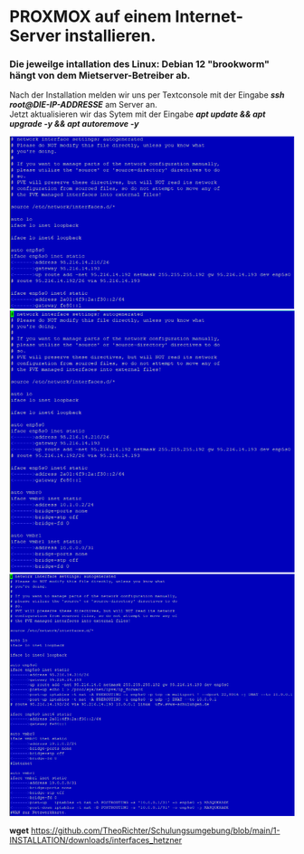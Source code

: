 # PROXMOX auf einem Internet-Server installieren.
### Die jeweilge intallation des Linux: Debian 12 "brookworm" hängt von dem Mietserver-Betreiber ab.
Nach der Installation melden wir uns per Textconsole mit der Eingabe **_ssh root@DIE-IP-ADDRESSE_** am Server an.<br /> 
Jetzt aktualisieren wir das Sytem mit der Eingabe **_apt update && apt upgrade -y && apt autoremove -y_**<br />






![interfaces_org](./grafics/interfaces_hetzner_org.png)<br>
![interfaces_vmbrs](./grafics/interfaces_hetzner_vmbrs.png)<br>
![interfaces_fertig](./grafics/interfaces_hetzner_fertig.png)<br>








































__wget__ https://github.com/TheoRichter/Schulungsumgebung/blob/main/1-INSTALLATION/downloads/interfaces_hetzner
